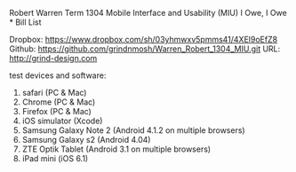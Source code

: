 Robert Warren
Term 1304
Mobile Interface and Usability (MIU)
I Owe, I Owe * Bill List

Dropbox: https://www.dropbox.com/sh/03yhmwxv5pmms41/4XEl9oEfZ8
Github: https://github.com/grindnmosh/Warren_Robert_1304_MIU.git
URL: http://grind-design.com

test devices and software:
1. safari (PC & Mac)
2. Chrome (PC & Mac)
3. Firefox (PC & Mac)
4. iOS simulator (Xcode)
5. Samsung Galaxy Note 2 (Android 4.1.2 on multiple browsers)
6. Samsung Galaxy s2 (Android 4.04)
7. ZTE Optik Tablet (Android 3.1 on multiple browsers)
8. iPad mini (iOS 6.1)
